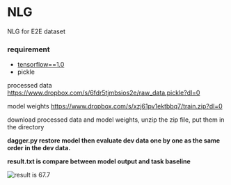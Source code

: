 # NLG
NLG for E2E dataset 

### requirement ###
- [tensorflow==1.0](https://github.com/tensorflow/tensorflow/tree/r1.0)
- pickle


processed data https://www.dropbox.com/s/6fdr5tjmbsios2e/raw_data.pickle?dl=0

model weights https://www.dropbox.com/s/xzj61pv1ektbbq7/train.zip?dl=0

download processed data and model weights, unzip the zip file, put them in the directory

**dagger.py restore model then evaluate dev data one by one as the same order in the dev data.**

__result.txt is compare between model output and task baseline__

![result is 67.7](https://github.com/superthierry/NLG/blob/master/result.png)

